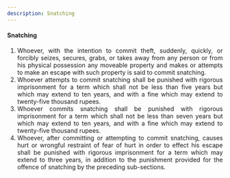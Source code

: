 ```yaml
---
description: Snatching
---
```


#### Snatching

1. <div style="text-align: justify"> Whoever, with the intention to commit theft, suddenly, quickly, or forcibly seizes, secures, grabs, or takes away from any person or from his physical possession any moveable property and makes or attempts to make an escape with such property is said to commit snatching.
2. <div style="text-align: justify"> Whoever attempts to commit snatching shall be punished with rigorous imprisonment for a term which shall not be less than five years but which may extend to ten years, and with a fine which may extend to twenty-five thousand rupees.
3. <div style="text-align: justify"> Whoever commits snatching shall be punished with rigorous imprisonment for a term which shall not be less than seven years but which may extend to ten years, and with a fine which may extend to twenty-five thousand rupees.
4. <div style="text-align: justify"> Whoever, after committing or attempting to commit snatching, causes hurt or wrongful restraint of fear of hurt in order to effect his escape shall be punished with rigorous imprisonment for a term which may extend to three years, in addition to the punishment provided for the offence of snatching by the preceding sub-sections.

